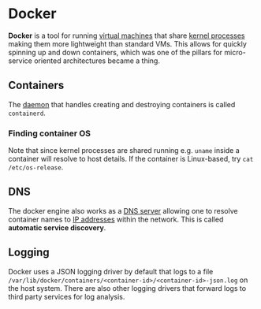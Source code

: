 # Docker

**Docker** is a tool for running [virtual machines](./virtual-machine.md) that
share [kernel processes](../../unix/kernel) making them more lightweight than
standard VMs. This allows for quickly spinning up and down containers, which was
one of the pillars for micro-service oriented architectures became a thing.

## Containers

The [daemon](../../unix/daemon) that handles creating and destroying containers
is called `containerd`.

### Finding container OS

Note that since kernel processes are shared running e.g. `uname` inside a
container will resolve to host details. If the container is Linux-based, try
`cat /etc/os-release`.

## DNS

The docker engine also works as a [DNS server](../../network/protocols/dns)
allowing one to resolve container names to
[IP addresses](../../network/ip_address) within the network. This is called
**automatic service discovery**.

## Logging

Docker uses a JSON logging driver by default that logs to a file
`/var/lib/docker/containers/<container-id>/<container-id>-json.log` on the host
system. There are also other logging drivers that forward logs to third party
services for log analysis.
